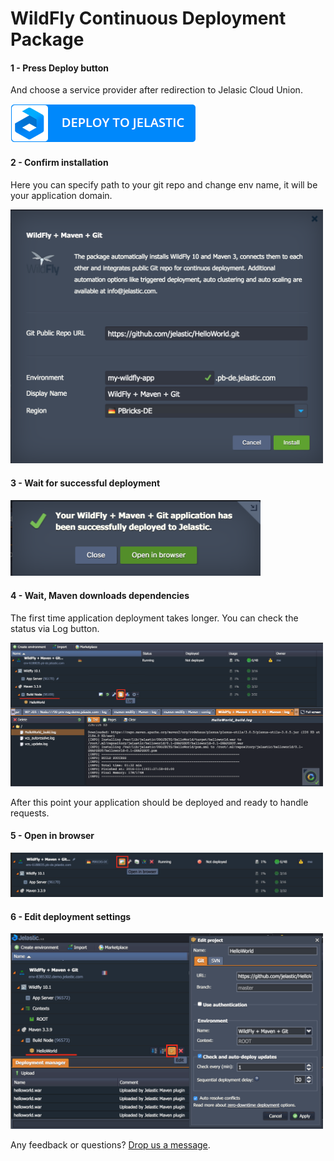 # WildFly Continuous Deployment Package 

#### 1 - Press Deploy button 
And choose a service provider after redirection to Jelasic Cloud Union.

[![Deploy](https://github.com/jelastic-jps/git-push-deploy/raw/master/images/deploy-to-jelastic.png)](https://jelastic.com/install-application/?manifest=https://raw.githubusercontent.com/jelastic-jps/wildfly/master/manifest.jps) 

#### 2 - Confirm installation 
Here you can specify path to your git repo and change env name, it will be your application domain.

<img src="images/wildfly-maven-git.png" width="500"/>

#### 3 - Wait for successful deployment

<img src="images/wildfly-successful-deployment.png" width="400"/>

#### 4 - Wait, Maven downloads dependencies 
The first time application deployment takes longer. You can check the status via Log button.  

<img src="images/wildfly-deploy-logs.png" width="500"/>

After this point your application should be deployed and ready to handle requests. 

#### 5 - Open in browser

<img src="images/wildfly-open-in-browser.png" width="500"/>


#### 6 - Edit deployment settings

<img src="images/wildfly-edit-deployment.png" width="500"/>

Any feedback or questions? <a href="mailto:info@jelastic.com">Drop us a message</a>. 






